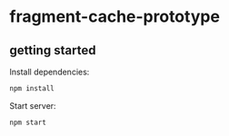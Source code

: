 # fragment-cache-prototype

## getting started

Install dependencies:

```bash
npm install
```

Start server:

```bash
npm start
```

